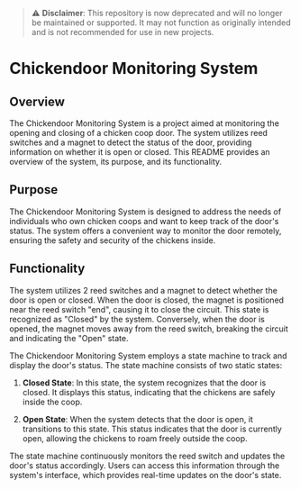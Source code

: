 > :warning: **Disclaimer**: This repository is now deprecated and will no longer be maintained or supported. It may not function as originally intended and is not recommended for use in new projects.


# Chickendoor Monitoring System

## Overview

The Chickendoor Monitoring System is a project aimed at monitoring the opening and closing of a chicken coop door. The system utilizes reed switches and a magnet to detect the status of the door, providing information on whether it is open or closed. This README provides an overview of the system, its purpose, and its functionality.

## Purpose

The Chickendoor Monitoring System is designed to address the needs of individuals who own chicken coops and want to keep track of the door's status. The system offers a convenient way to monitor the door remotely, ensuring the safety and security of the chickens inside.

## Functionality

The system utilizes 2 reed switches and a magnet to detect whether the door is open or closed. When the door is closed, the magnet is positioned near the reed switch "end", causing it to close the circuit. This state is recognized as "Closed" by the system. Conversely, when the door is opened, the magnet moves away from the reed switch, breaking the circuit and indicating the "Open" state.

The Chickendoor Monitoring System employs a state machine to track and display the door's status. The state machine consists of two static states:

1. **Closed State**: In this state, the system recognizes that the door is closed. It displays this status, indicating that the chickens are safely inside the coop.

2. **Open State**: When the system detects that the door is open, it transitions to this state. This status indicates that the door is currently open, allowing the chickens to roam freely outside the coop.

The state machine continuously monitors the reed switch and updates the door's status accordingly. Users can access this information through the system's interface, which provides real-time updates on the door's state.
